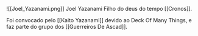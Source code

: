![[Joel_Yazanami.png]]
Joel Yazanami
Filho do deus do tempo [[Cronos]].

Foi convocado pelo [[Kaito Yazanami]] devido ao Deck Of Many Things, e faz parte do grupo dos [[Guerreiros De Ascad]].